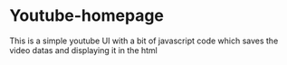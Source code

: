 # Youtube-homepage
This is a simple youtube UI with a bit of javascript code which saves the video datas and displaying it in the html
